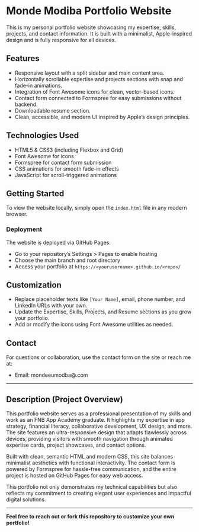 
# Monde Modiba Portfolio Website

This is my personal portfolio website showcasing my expertise, skills, projects, and contact information. It is built with a minimalist, Apple-inspired design and is fully responsive for all devices.

## Features

- Responsive layout with a split sidebar and main content area.
- Horizontally scrollable expertise and projects sections with snap and fade-in animations.
- Integration of Font Awesome icons for clean, vector-based icons.
- Contact form connected to Formspree for easy submissions without backend.
- Downloadable resume section.
- Clean, accessible, and modern UI inspired by Apple’s design principles.

## Technologies Used

- HTML5 & CSS3 (including Flexbox and Grid)
- Font Awesome for icons
- Formspree for contact form submission
- CSS animations for smooth fade-in effects
- JavaScript for scroll-triggered animations

## Getting Started

To view the website locally, simply open the `index.html` file in any modern browser.

### Deployment

The website is deployed via GitHub Pages:

- Go to your repository’s Settings > Pages to enable hosting
- Choose the main branch and root directory
- Access your portfolio at `https://<yourusername>.github.io/<repo>/`

## Customization

- Replace placeholder texts like `[Your Name]`, email, phone number, and LinkedIn URLs with your own.
- Update the Expertise, Skills, Projects, and Resume sections as you grow your portfolio.
- Add or modify the icons using Font Awesome utilities as needed.

## Contact

For questions or collaboration, use the contact form on the site or reach me at:

- Email: mondeeumodba@.com  

---

## Description (Project Overview)

This portfolio website serves as a professional presentation of my skills and work as an FNB App Academy graduate. It highlights my expertise in app strategy, financial literacy, collaborative development, UX design, and more. The site features an ultra-responsive design that adapts flawlessly across devices, providing visitors with smooth navigation through animated expertise cards, project showcases, and contact options.

Built with clean, semantic HTML and modern CSS, this site balances minimalist aesthetics with functional interactivity. The contact form is powered by Formspree for hassle-free communication, and the entire project is hosted on GitHub Pages for easy web access.

This portfolio not only demonstrates my technical capabilities but also reflects my commitment to creating elegant user experiences and impactful digital solutions.

---

**Feel free to reach out or fork this repository to customize your own portfolio!**
